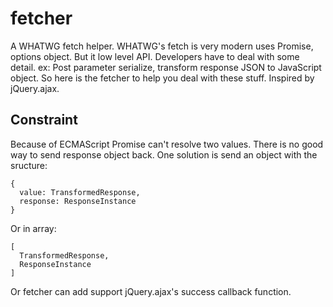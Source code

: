 fetcher
=======

A WHATWG fetch helper. WHATWG's fetch is very modern uses Promise, options object. But it low level API.
Developers have to deal with some detail. ex: Post parameter serialize, transform response JSON to JavaScript object.
So here is the fetcher to help you deal with these stuff. Inspired by jQuery.ajax.

Constraint
----------

Because of ECMAScript Promise can't resolve two values. There is no good way to send response object back.
One solution is send an object with the sructure:

    {
      value: TransformedResponse,
      response: ResponseInstance
    }

Or in array:

    [
      TransformedResponse,
      ResponseInstance
    ]

Or fetcher can add support jQuery.ajax's success callback function.
